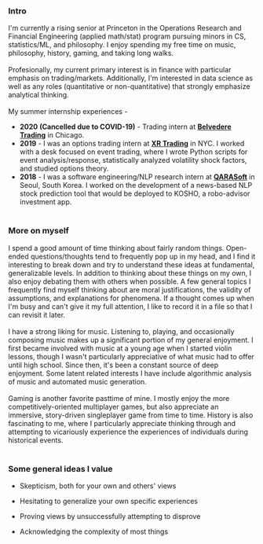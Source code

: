 
### Intro
I'm currently a rising senior at Princeton in the Operations Research and Financial Engineering 
(applied math/stat) program pursuing minors in CS, statistics/ML, and philosophy. 
I enjoy spending my free time on music, philosophy, history, gaming, and taking long walks.
<br>
<br>
Profesionally, my current primary interest is in finance with particular emphasis on trading/markets. Additionally, I'm interested in data science
as well as any roles (quantitative or non-quantitative) that strongly emphasize analytical thinking.
<br>
<br>
My summer internship experiences -
- __2020 (Cancelled due to COVID-19)__ - Trading intern at [__Belvedere Trading__](http://www.belvederetrading.com/) in Chicago.
- __2019__ - I was an options trading intern at [__XR Trading__](http://www.xrtrading.com/) in NYC. I worked with a desk focused on event trading, 
where I wrote Python scripts for event analysis/response, statistically analyzed volatility shock factors, and studied options theory.
- __2018__ - I was a software engineering/NLP research intern at [__QARASoft__](https://www.qara.ai/) in Seoul, South Korea. I worked on the development
of a news-based NLP stock prediction tool that would be deployed to KOSHO, a robo-advisor investment app.
<br><br>
### More on myself

I spend a good amount of time thinking about fairly random things. Open-ended questions/thoughts tend to frequently pop up in my head, and
I find it interesting to break down and try to understand these ideas at fundamental, generalizable levels. In addition to thinking about these things on my own, 
I also enjoy debating them with others when possible. A few general topics I frequently find myself thinking about are moral justifications, the validity of assumptions,
and explanations for phenomena. If a thought comes up when I'm busy and can't give it my full attention, 
I like to record it in a file so that I can revisit it later.
<br><br>
I have a strong liking for music. Listening to, playing, and occasionally composing music makes up a significant portion
of my general enjoyment. I first became involved with music at a young age when I started violin lessons, though I wasn't particularly appreciative
of what music had to offer until high school. Since then, it's been a constant source of deep enjoyment.
Some latent related interests I have include algorithmic analysis of music and automated music generation.
<br><br>
Gaming is another favorite pasttime of mine. I mostly enjoy the more competitively-oriented multiplayer games, but also appreciate
an immersive, story-driven singleplayer game from time to time. History is also fascinating to me, where I particularly appreciate thinking through and attempting to vicariously experience
the experiences of individuals during historical events.
<br><br>

### Some general ideas I value

- Skepticism, both for your own and others' views

- Hesitating to generalize your own specific experiences

- Proving views by unsuccessfully attempting to disprove

- Acknowledging the complexity of most things
 

